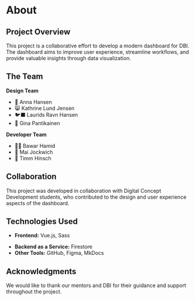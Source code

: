# About  

## Project Overview  

This project is a collaborative effort to develop a modern dashboard for DBI. The dashboard aims to improve user experience, streamline workflows, and provide valuable insights through data visualization.  

## The Team 

**Design Team**  
- 🍍 Anna Hansen  
- 😸 Kathrine Lund Jensen  
- 🐦‍⬛ Laurids Ravn Hansen  
- 🐍 Gina Pantikainen  

**Developer Team**  
- 🥷🏻 Bawar Hamid  
- 🐢 Mai Jockwich  
- 🦄 Timm Hinsch  

## Collaboration  

This project was developed in collaboration with Digital Concept Development students, who contributed to the design and user experience aspects of the dashboard.  

## Technologies Used  

- **Frontend:** Vue.js, Sass  
<!-- - **Backend** Node.js -->
- **Backend as a Service:** Firestore  
- **Other Tools:** GitHub, Figma, MkDocs  

## Acknowledgments  

We would like to thank our mentors and DBI for their guidance and support throughout the project.